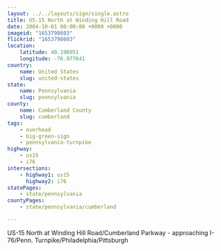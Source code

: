 ```yaml
---
layout: ../../layouts/sign/single.astro
title: US-15 North at Winding Hill Road
date: 2004-10-01 00:00:00 +0000 +0000
imageid: "1653798603"
flickrid: "1653798603"
location:
    latitude: 40.190951
    longitude: -76.977641
country:
    name: United States
    slug: united-states
state:
    name: Pennsylvania
    slug: pennsylvania
county:
    name: Cumberland County
    slug: cumberland
tags:
    - overhead
    - big-green-sign
    - pennsylvania-turnpike
highway:
    - us15
    - i76
intersections:
    - highway1: us15
      highway2: i76
statePages:
    - state/pennsylvania
countyPages:
    - state/pennsylvania/cumberland

---
```

US-15 North at Winding Hill Road/Cumberland Parkway - approaching I-76/Penn. Turnpike/Philadelphia/Pittsburgh
